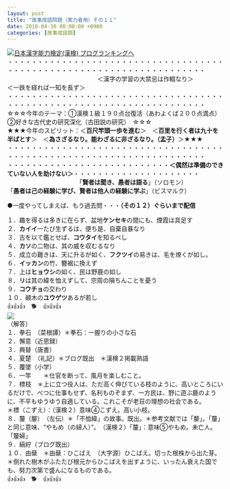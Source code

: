 ```yaml
---
layout: post
title: "故事成語問題（実力者用）その１１"
date: 2018-04-30 00:00:00 +0900
categories: [故事成語類]
---
```


[![](/syuusyuu9701/assets/images/故事成語問題（実力者用）その１１-br_c_3028_1.gif)](http://blog.with2.net/link.php?1659096:3028 "日本漢字能力検定(漢検) ブログランキングへ")[日本漢字能力検定(漢検) ブログランキングへ](http://blog.with2.net/link.php?1659096:3028)  
・・・・・・・・・・・・・・・・・・・・・・・・・・・・・・・・・・・・・・・・・・・・・・・・・・・・・・・・・・・・・・・・・・・・・  
　　　　　　　　　　　　　　　＜漢字の学習の大禁忌は作輟なり＞　　　　　＜一跌を経れば一知を長ず＞　　　　　  
・・・・・・・・・・・・・・・・・・・・・・・・・・・・・・・・・・・・・・・・・・・・・・・・・・・・・・・・・・・・・・・・・・・・・  
☆☆☆今年のテーマ：①漢検１級１９０点台復活（あわよくば２００点満点）　②好きな古代史の研究深化（古田説の研究）　☆☆☆  
★★★今年のスピリット：＜**百尺竿頭一歩を進む**＞　＜**百里を行く者は九十を半ばとす**＞　＜**為さざるなり。能わざるに非ざるなり。（孟子）**＞★★★  
・・・・・・・・・・・・・・・・・・・・・・・・・・・・・・・・・・・・・・・・・・・・・・・・・・・・・・・・・・・・・・・・・・・・・  
・・・・・・・・・・・・・・・・・・・・・・・・・・・**＜偶然は準備のできていない人を助けない＞**・・・・・・・・・・・・・・・・・・・・・  
　　　　　　　　　　　　「**賢者は聞き、愚者は語る**」（ソロモン）　　　　　　　　　「**愚者は己の経験に学び、賢者は他人の経験に学ぶ**」（ビスマルク）  
  
●一度やってしまえば、もう過去問・・・**（その１２）ぐらいまで配信**　  
  
１．趣を得るは多きに在らず、盆地**ケンセキ**の間にも、煙霞は具足す　  
２．**カイイ**一たび生ずるは、便ち是、自棄自暴なり　  
３．古を以て鑑とせば、**コウタイ**を知るべし　  
４．**カソ**の二物は、其の威を収むるなり　　  
５．成立の難きは、天に升るが如く、**フクツイ**の易きは、毛を燎くが如し。　  
６．**イッカン**の竹、簪裾に換えず　  
７．上は**ヒョウシ**の如く、民は野鹿の如し　  
８．**リ**は其の緯を恤えずして、宗周の隕ちんことを憂う　  
９．**コウチョ**の交わり　　  
１０．顚木の**ユウゲツ**あるが若し　　  
👍👍👍　🐕　👍👍👍  
![](/syuusyuu9701/assets/images/故事成語問題（実力者用）その１１-0b173558c1735a78bc2cf3249d8c9b65.png)  
（解答）  
１．拳石　（菜根譚）＊拳石：一握りの小さな石  
２．懈意（近思録）  
３．興替（唐書）  
４．夏楚　（礼記）＊ブログ既出　＊漢検２掲載熟語  
５．覆墜（小学）  
６．一竿　　＊仕官を断って、風月を楽しむこと。  
７．標枝　＊上に立つ役人は、ただ高く伸びている枝のように、高いところにいるだけで、べつに仕事もせず、名利ものぞまず、一方民は、野に遊ぶ鹿のように、不平もゆうゆう自適している。これこそが老荘の理想の社会である。  
＊標（こずえ）：（漢検２）意味④こずえ。高い小枝。  
８．釐（嫠）　（左伝）＊「不恤緯」の故事。既出。＊参考文献では「嫠」。「釐」と同じ意味、“やもめ（の婦人）”。　（漢検２）「釐」：意味⑤やもめ。未亡人。「釐婦」  
９．縞紵（ブログ既出）  
１０．由蘖　＊由蘖：ひこばえ　（大字源）ひこばえ。切った根株から出た芽。　＊倒れた樹木がふたたび根元からひこばえを出すように、いったん衰えた国でも、努力次第で盛んになるものである。  
👍👍👍　🐕　👍👍👍